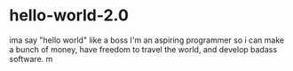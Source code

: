 # hello-world-2.0
ima say "hello world" like a boss
I'm an aspiring programmer so i can make a bunch of money, have freedom to travel the world, and develop badass software.
 m
